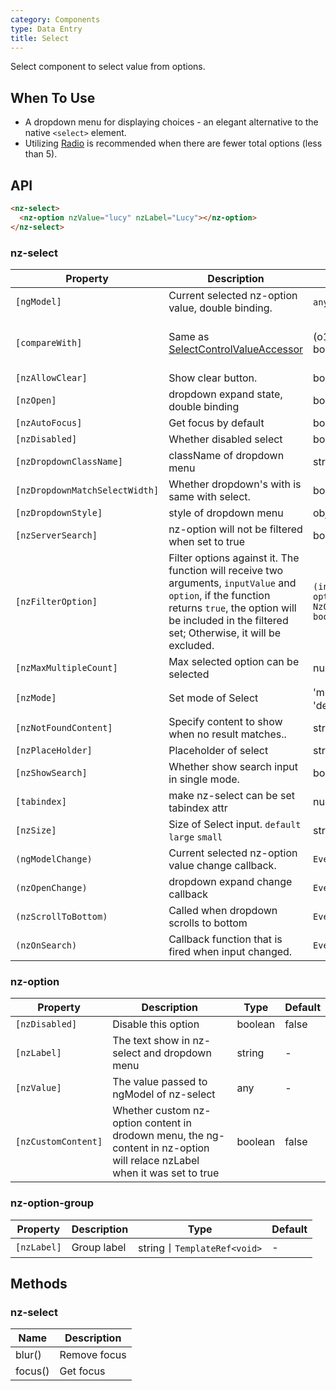 ```yaml
---
category: Components
type: Data Entry
title: Select
---
```


Select component to select value from options.

## When To Use

- A dropdown menu for displaying choices - an elegant alternative to the native `<select>` element.
- Utilizing [Radio](/components/radio/en) is recommended when there are fewer total options (less than 5).

## API

```html
<nz-select>
  <nz-option nzValue="lucy" nzLabel="Lucy"></nz-option>
</nz-select>
```

### nz-select

| Property | Description | Type | Default |
| -------- | ----------- | ---- | ------- |
| `[ngModel]` | Current selected nz-option value, double binding. | `any 丨 any[]` | - |
| `[compareWith]` | Same as [SelectControlValueAccessor](https://angular.io/api/forms/SelectControlValueAccessor#caveat-option-selection) | (o1: any, o2: any) => boolean | (o1: any, o2: any) => o1===o2 |
| `[nzAllowClear]` | Show clear button. | boolean | false |
| `[nzOpen]` | dropdown expand state, double binding | boolean | false |
| `[nzAutoFocus]` | Get focus by default | boolean | false |
| `[nzDisabled]` | Whether disabled select | boolean | false |
| `[nzDropdownClassName]` | className of dropdown menu | string | - |
| `[nzDropdownMatchSelectWidth]` | Whether dropdown's with is same with select. | boolean | true |
| `[nzDropdownStyle]` | style of dropdown menu | object | - |
| `[nzServerSearch]` | nz-option will not be filtered when set to true | boolean | false |
| `[nzFilterOption]` | Filter options against it. The function will receive two arguments, `inputValue` and `option`, if the function returns `true`, the option will be included in the filtered set; Otherwise, it will be excluded. | `(input?: string, option?: NzOptionComponent) => boolean;` | - |
| `[nzMaxMultipleCount]` |  Max selected option can be selected | number | Infinity |
| `[nzMode]` | Set mode of Select | 'multiple' 丨 'tags' 丨 'default' | 'default' |
| `[nzNotFoundContent]` | Specify content to show when no result matches.. | string | 'Not Found' |
| `[nzPlaceHolder]` | Placeholder of select | string | - |
| `[nzShowSearch]` | Whether show search input in single mode. | boolean | false |
| `[tabindex]` | make nz-select can be set tabindex  attr | number | 0 |
| `[nzSize]` | Size of Select input. `default` `large` `small` | string | default |
| `(ngModelChange)` | Current selected nz-option value change callback. | `EventEmitter<any[]>` | - |
| `(nzOpenChange)` | dropdown expand change callback | `EventEmitter<boolean>` | false |
| `(nzScrollToBottom)` | Called when dropdown scrolls to bottom | `EventEmitter<void>` | - |
| `(nzOnSearch)` | Callback function that is fired when input changed. | `EventEmitter<string>` |  |

### nz-option

| Property | Description | Type | Default |
| -------- | ----------- | ---- | ------- |
| `[nzDisabled]` | Disable this option | boolean | false |
| `[nzLabel]` | The text show in nz-select and dropdown menu | string | - |
| `[nzValue]` | The value passed to ngModel of nz-select | any | - |
| `[nzCustomContent]` | Whether custom nz-option content in drodown menu, the ng-content in nz-option will relace nzLabel when it was set to true | boolean | false |

### nz-option-group

| Property | Description | Type | Default |
| -------- | ----------- | ---- | ------- |
| `[nzLabel]` | Group label | string丨`TemplateRef<void>` | - |

## Methods

### nz-select

| Name | Description |
| --- | --- |
| blur() | Remove focus |
| focus() | Get focus |
